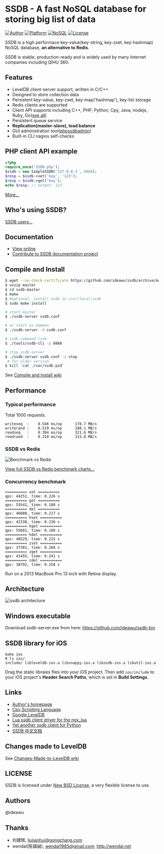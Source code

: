 # SSDB - A fast NoSQL database for storing big list of data

[![Author](https://img.shields.io/badge/author-@ideawu-blue.svg?style=flat)](http://www.ideawu.net/) [![Platform](https://img.shields.io/badge/platform-Linux,%20BSD,%20OS%20X,%20Windows-green.svg?style=flat)](https://github.com/ideawu/ssdb) [![NoSQL](https://img.shields.io/badge/db-NoSQL-pink.svg?tyle=flat)](https://github.com/ideawu/ssdb) [![License](https://img.shields.io/badge/license-New%20BSD-yellow.svg?style=flat)](LICENSE)


SSDB is a high performace key-value(key-string, key-zset, key-hashmap) NoSQL database, __an alternative to Redis__.

SSDB is stable, production-ready and is widely used by many Internet companies including QIHU 360.

## Features

* LevelDB client-server support, written in C/C++
* Designed to store collection data
* Persistent key-value, key-zset, key-map('hashmap'), key-list storage
* Redis clients are supported
* Client API supports including C++, PHP, Python, Cpy, Java, nodejs, Ruby, Go([see all](http://ssdb.io/docs/clients.html))
* Persistent queue service
* **Replication(master-slave), load balance**
* GUI administration tool([phpssdbadmin](https://github.com/ssdb/phpssdbadmin))
* Built-in CLI nagios self-checks

## PHP client API example

```php
<?php
require_once('SSDB.php');
$ssdb = new SimpleSSDB('127.0.0.1', 8888);
$resp = $ssdb->set('key', '123');
$resp = $ssdb->get('key');
echo $resp; // output: 123
```

[More...](http://ssdb.io/docs/php/)


## Who's using SSDB?

[SSDB users...](http://ssdb.io/docs/users.html)


## Documentation

* [View online](http://ssdb.io/docs/)
* [Contribute to SSDB documentation project](https://github.com/ideawu/ssdb-docs)

## Compile and Install

```sh
$ wget --no-check-certificate https://github.com/ideawu/ssdb/archive/master.zip
$ unzip master
$ cd ssdb-master
$ make
$ #optional, install ssdb in /usr/local/ssdb
$ sudo make install

# start master
$ ./ssdb-server ssdb.conf

# or start as daemon
$ ./ssdb-server -d ssdb.conf

# ssdb command line
$ ./tools/ssdb-cli -p 8888

# stop ssdb-server
$ ./ssdb-server ssdb.conf -s stop
 # for older version
$ kill `cat ./var/ssdb.pid`
```

See [Compile and Install wiki](http://ssdb.io/docs/install.html)

## Performance

### Typical performance

Total 1000 requests.

```
writeseq  :    0.546 ms/op      178.7 MB/s
writerand :    0.519 ms/op      188.1 MB/s
readseq   :    0.304 ms/op      321.6 MB/s
readrand  :    0.310 ms/op      315.0 MB/s
```

### SSDB vs Redis

![Benchmark vs Redis](http://ssdb.io/ssdb-vs-redis.png?github)

[View full SSDB vs Redis benchmark charts...](http://ssdb.io/)

### Concurrency benchmark

```
========== set ==========
qps: 44251, time: 0.226 s
========== get ==========
qps: 55541, time: 0.180 s
========== del ==========
qps: 46080, time: 0.217 s
========== hset ==========
qps: 42338, time: 0.236 s
========== hget ==========
qps: 55601, time: 0.180 s
========== hdel ==========
qps: 46529, time: 0.215 s
========== zset ==========
qps: 37381, time: 0.268 s
========== zget ==========
qps: 41455, time: 0.241 s
========== zdel ==========
qps: 38792, time: 0.258 s
```

Run on a 2013 MacBook Pro 13 inch with Retina display.

## Architecture

![ssdb architecture](http://ssdb.io/ssdb.png)

## Windows executable

Download ssdb-server.exe from here: https://github.com/ideawu/ssdb-bin


## SSDB library for iOS

	make ios
	# ls ios/
	include/ libleveldb-ios.a libsnappy-ios.a libssdb-ios.a libutil-ios.a

Drag the static libraies files into your iOS project. Then add `ios/include` to your iOS project's __Header Search Paths__, which is set in __Build Settings__.

## Links

* [Author's homepage](http://www.ideawu.com/blog/)
* [Cpy Scripting Language](https://github.com/ideawu/cpy)
* [Google LevelDB](https://code.google.com/p/leveldb/)
* [Lua ssdb client driver for the ngx_lua](https://github.com/LazyZhu/lua-resty-ssdb)
* [Yet another ssdb client for Python](https://github.com/ifduyue/pyssdb)
* [SSDB 中文文档](http://www.ideawu.net/blog/category/ssdb)

## Changes made to LevelDB

See [Changes-Made-to-LevelDB wiki](https://github.com/ideawu/ssdb/wiki/Changes-Made-to-LevelDB)

## LICENSE

SSDB is licensed under [New BSD License](http://opensource.org/licenses/BSD-3-Clause), a very flexible license to use.

## Authors

@ideawu

## Thanks

* 刘建辉, liujianhui@gongchang.com
* wendal(陈镇铖), wendal1985@gmail.com, http://wendal.net 
